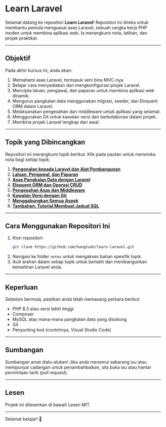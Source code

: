 # Learn Laravel

Selamat datang ke repositori **Learn Laravel**! Repositori ini direka untuk membantu pemula menguasai asas Laravel, sebuah rangka kerja PHP moden untuk membina aplikasi web. Ia merangkumi nota, latihan, dan projek praktikal.

---

## Objektif
Pada akhir kursus ini, anda akan:
1. Memahami asas Laravel, termasuk seni bina MVC-nya.
2. Belajar cara menyediakan dan mengkonfigurasi projek Laravel.
3. Mencipta laluan, pengawal, dan paparan untuk membina aplikasi web dinamik.
4. Mengurus pangkalan data menggunakan migrasi, seeder, dan Eloquent ORM dalam Laravel.
5. Melaksanakan pengesahan dan middleware untuk aplikasi yang selamat.
6. Menggunakan Git untuk kawalan versi dan berkolaborasi dalam projek.
7. Membina projek Laravel lengkap dari awal.

---

## Topik yang Dibincangkan
Repositori ini merangkumi topik berikut. Klik pada pautan untuk meneroka nota bagi setiap topik:

1. **[Pengenalan kepada Laravel dan Alat Pembangunan](notes/introduction-to-laravel-and-development-tools.md)**
2. **[Laluan, Pengawal, dan Paparan](notes/routes-controllers-and-views.md)**
3. **[Asas Pangkalan Data dengan Laravel](notes/database-basics-with-laravel.md)**
4. **[Eloquent ORM dan Operasi CRUD](notes/eloquent-orm-and-crud-operations.md)**
5. **[Pengesahan Asas dan Middleware](notes/basic-authentication-and-middleware.md)**
6. **[Kawalan Versi dengan Git](notes/version-control-with-git.md)**
7. **[Menggabungkan Semua Aspek](notes/bringing-it-all-together.md)**
8. **[Tambahan: Tutorial Membuat Jadual SQL](notes/sql-table-creation-tutorial.md)**

---

## Cara Menggunakan Repositori Ini
1. Klon repositori:
   ```bash
   git clone https://github.com/hangtuah/learn-laravel.git
   ```
2. Navigasi ke folder `notes` untuk mengakses bahan spesifik topik.
3. Ikuti arahan dalam setiap topik untuk berlatih dan membangunkan kemahiran Laravel anda.

---

## Keperluan
Sebelum bermula, pastikan anda telah memasang perkara berikut:
- PHP 8.3 atau versi lebih tinggi
- Composer
- MySQL atau mana-mana pangkalan data yang disokong
- Git
- Penyunting kod (contohnya, Visual Studio Code)

---

## Sumbangan
Sumbangan amat dialu-alukan! Jika anda menemui sebarang isu atau mempunyai cadangan untuk penambahbaikan, sila buka isu atau hantar permintaan tarik (pull request).

---

## Lesen
Projek ini dilesenkan di bawah Lesen MIT.

---

Selamat belajar! 🚀
